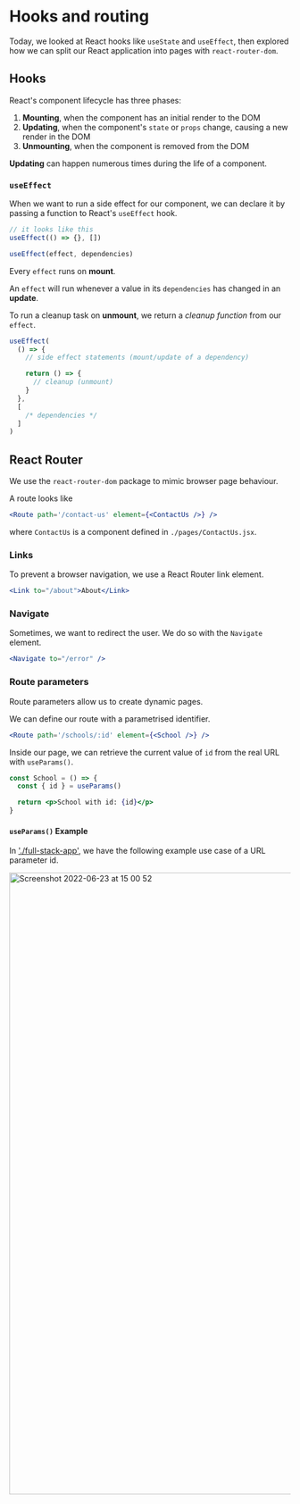 # Hooks and routing

Today, we looked at React hooks like `useState` and `useEffect`,
then explored how we can split our React application into pages with `react-router-dom`.

## Hooks

React's component lifecycle has three phases:

1. **Mounting**, when the component has an initial render to the DOM
2. **Updating**, when the component's `state` or `props` change, causing a new render in the DOM
3. **Unmounting**, when the component is removed from the DOM

**Updating** can happen numerous times during the life of a component.

### `useEffect`

When we want to run a side effect for our component, we can declare it by passing a function to React's `useEffect` hook.

```jsx
// it looks like this
useEffect(() => {}, [])

useEffect(effect, dependencies)
```

Every `effect` runs on **mount**.

An `effect` will run whenever a value in its `dependencies` has changed in an **update**.

To run a cleanup task on **unmount**, we return a _cleanup function_ from our `effect`.

```jsx
useEffect(
  () => {
    // side effect statements (mount/update of a dependency)

    return () => {
      // cleanup (unmount)
    }
  },
  [
    /* dependencies */
  ]
)
```

## React Router

We use the `react-router-dom` package to mimic browser page behaviour.

A route looks like

```jsx
<Route path='/contact-us' element={<ContactUs />} />
```

where `ContactUs` is a component defined in `./pages/ContactUs.jsx`.

### Links

To prevent a browser navigation, we use a React Router link element.

```jsx
<Link to="/about">About</Link>
```

### Navigate

Sometimes, we want to redirect the user. We do so with the `Navigate` element.

```jsx
<Navigate to="/error" />
```

### Route parameters

Route parameters allow us to create dynamic pages.

We can define our route with a parametrised identifier.

```jsx
<Route path='/schools/:id' element={<School />} />
```

Inside our page, we can retrieve the current value of `id` from the real URL with `useParams()`.

```jsx
const School = () => {
  const { id } = useParams()

  return <p>School with id: {id}</p>
}
```

#### `useParams()` Example

In ['./full-stack-app'](./full-stack-app), we have the following example use case of a URL parameter id.

<img width="1114" alt="Screenshot 2022-06-23 at 15 00 52" src="https://user-images.githubusercontent.com/7150842/175308049-1916a754-6a17-4139-b851-2d41242daa0b.png">
